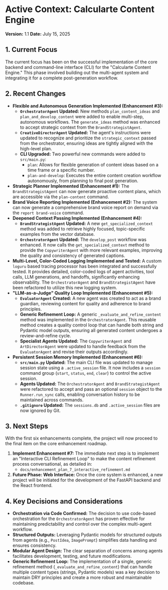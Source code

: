 # Active Context: Calcularte Content Engine

**Version:** 1.1
**Date:** July 15, 2025

## 1. Current Focus

The current focus has been on the successful implementation of the core backend and command-line interface (CLI) for the "Calcularte Content Engine." This phase involved building out the multi-agent system and integrating it for a complete post-generation workflow.

## 2. Recent Changes

*   **Flexible and Autonomous Generation Implemented (Enhancement #3):**
    *   **`OrchestratorAgent` Updated:** New methods `plan_content_ideas` and `plan_and_develop_content` were added to enable multi-step, autonomous workflows. The `generate_ideas` method was enhanced to accept strategic context from the `BrandStrategistAgent`.
    *   **`CreativeDirectorAgent` Updated:** The agent's instructions were updated to recognize and prioritize the `strategic_context` passed from the orchestrator, ensuring ideas are tightly aligned with the high-level plan.
    *   **CLI Upgraded:** Two powerful new commands were added to `src/main.py`:
        *   `plan`: Allows for flexible generation of content ideas based on a time frame or a specific number.
        *   `plan-and-develop`: Executes the entire content creation workflow autonomously, from planning to final post generation.
*   **Strategic Planner Implemented (Enhancement #1):** The `BrandStrategistAgent` can now generate proactive content plans, which are accessible via the `plan-content` command.
*   **Brand Voice Reporting Implemented (Enhancement #2):** The system can now generate a comprehensive brand voice report on demand via the `report brand-voice` command.
*   **Deepened Context Passing Implemented (Enhancement #4):**
    *   **`BrandStrategistAgent` Updated:** A new `get_specialized_context` method was added to retrieve highly focused, topic-specific examples from the vector database.
    *   **`OrchestratorAgent` Updated:** The `develop_post` workflow was enhanced. It now calls the `get_specialized_context` method to provide the `CopywriterAgent` with more relevant examples, improving the quality and consistency of generated captions.
*   **Multi-Level, Color-Coded Logging Implemented and Tested:** A custom `loguru` based tracing processor has been integrated and successfully tested. It provides detailed, color-coded logs of agent activities, tool calls, LLM generations, and handoffs, significantly enhancing observability. The `OrchestratorAgent` and `BrandStrategistAgent` have been refactored to utilize this new logging system.
*   **"LLM-as-a-Judge" Quality Loop Implemented (Enhancement #5):**
    *   **`EvaluatorAgent` Created:** A new agent was created to act as a brand guardian, reviewing content for quality and adherence to brand principles.
    *   **Generic Refinement Loop:** A generic `_evaluate_and_refine_content` method was implemented in the `OrchestratorAgent`. This reusable method creates a quality control loop that can handle both string and Pydantic model outputs, ensuring all generated content undergoes a review-and-refine cycle.
    *   **Specialist Agents Updated:** The `CopywriterAgent` and `ArtDirectorAgent` were updated to handle feedback from the `EvaluatorAgent` and revise their outputs accordingly.
*   **Persistent Session Memory Implemented (Enhancement #6):**
    *   **`src/main.py` Updated:** The main CLI file was updated to manage session state using a `.active_session` file. It now includes a `session` command group (`start`, `status`, `end`, `clear`) to control the active session.
    *   **Agents Updated:** The `OrchestratorAgent` and `BrandStrategistAgent` were refactored to accept and pass an optional `session` object to the `Runner.run_sync` calls, enabling conversation history to be maintained across commands.
    *   **`.gitignore` Updated:** The `sessions.db` and `.active_session` files are now ignored by Git.

## 3. Next Steps

With the first six enhancements complete, the project will now proceed to the final item on the core enhancement roadmap.

1.  **Implement Enhancement #7:** The immediate next step is to implement an "Interactive CLI Refinement Loop" to make the content refinement process conversational, as detailed in:
    *   `docs/enhancement_plan_7_interactive_refinement.md`
2.  **Future Phase: Web Interface:** Once the core system is enhanced, a new project will be initiated for the development of the FastAPI backend and the React frontend.

## 4. Key Decisions and Considerations

*   **Orchestration via Code Confirmed:** The decision to use code-based orchestration for the `OrchestratorAgent` has proven effective for maintaining predictability and control over the complex multi-agent workflow.
*   **Structured Outputs:** Leveraging Pydantic models for structured outputs from agents (e.g., `PostIdea`, `ImagePrompt`) simplifies data handling and ensures consistency.
*   **Modular Agent Design:** The clear separation of concerns among agents facilitates development, testing, and future modifications.
*   **Generic Refinement Loop:** The implementation of a single, generic refinement method (`_evaluate_and_refine_content`) that can handle multiple content types (strings, Pydantic models) was a key decision to maintain DRY principles and create a more robust and maintainable codebase.
